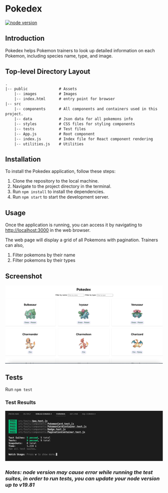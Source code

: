# Pokedex
[![node version](https://badge.fury.io/js/node.svg)](https://badge.fury.io/js/node)

## Introduction
Pokedex helps Pokemon trainers to look up detailed information on each Pokemon, including species name, type, and image.

## Top-level Directory Layout
    .
    |-- public              # Assets
        |-- images          # Images
        |-- index.html      # entry point for browser
    |-- src
        |-- components      # All components and containers used in this project.
        |-- data            # Json data for all pokemons info
        |-- styles          # CSS files for styling components
        |-- tests           # Test files
        |-- App.js          # Root component
        |-- index.js        # Index file for React component rendering
        |-- utilities.js    # Utilities
        

## Installation
To install the Pokedex application, follow these steps:
1. Clone the repository to the local machine.
2. Navigate to the project directory in the terminal.
3. Run `npm install` to install the dependencies.
4. Run `npm start` to start the development server.

## Usage
Once the application is running, you can access it by navigating to [http://localhost:3000](http://localhost:3000) in the web browser.

The web page will display a grid of all Pokemons with pagination. Trainers can also,
1. Filter pokemons by their name
2. Filter pokemons by their types

## Screenshot
![alt text](./page.png)

## Tests
Run `npm test`
### Test Results
![alt text](./test-result.png)
### *Notes: node version may cause error while running the test suites, in order to run tests, you can update your node version up to v19.81*